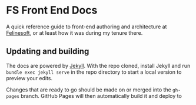 # FS Front End Docs

 A quick reference guide to front-end authoring and architecture at [Felinesoft](https://felinesoft.com), or at least how it was during my tenure there. 
 
## Updating and building

The docs are powered by [Jekyll](https://jekyllrb.com). With the repo cloned, install Jekyll and run `bundle exec jekyll serve` in the repo directory to start a local version to preview your edits.

Changes that are ready to go should be made on or merged into the `gh-pages` branch. GitHub Pages will then automatically build it and deploy to 